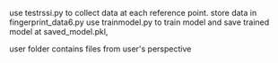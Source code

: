 use testrssi.py to collect data at each reference point. 
store data in fingerprint_data6.py
use trainmodel.py to train model and save trained model at saved_model.pkl,

user folder contains files from user's perspective